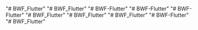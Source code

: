 "# BWF_Flutter" 
"# BWF_Flutter" 
"# BWF-Flutter" 
"# BWF-Flutter" 
"# BWF-Flutter" 
"# BWF_Flutter" 
"# BWF_Flutter" 
"# BWF_Flutter" 
"# BWF-Flutter" 
"# BWF_Flutter" 
